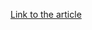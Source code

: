 [Link to the article](https://thehackernews.com/2025/10/hackers-deploy-linux-rootkits-via-cisco.html)

